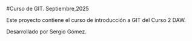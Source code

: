 #Curso de GIT. Septiembre,2025

Este proyecto contiene el curso de introducción a GIT del Curso 2 DAW.

Desarrollado por Sergio Gómez.





